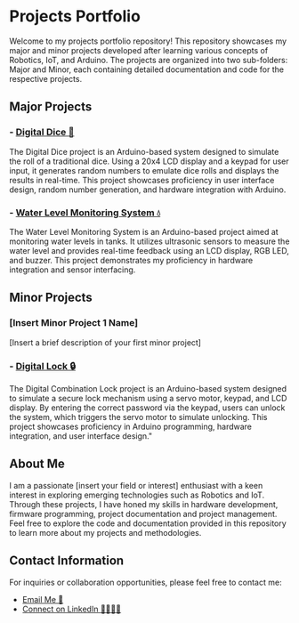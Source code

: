 # Projects Portfolio

Welcome to my projects portfolio repository! This repository showcases my major and minor projects developed after learning various concepts of Robotics, IoT, and Arduino. The projects are organized into two sub-folders: Major and Minor, each containing detailed documentation and code for the respective projects.

## Major Projects

### - [Digital Dice 🎲](https://github.com/Abhiraman-S-Nair/IoT-and-Robotics-Internship-2024/tree/main/Major%20Projects/Digital%20Dice)
The Digital Dice project is an Arduino-based system designed to simulate the roll of a traditional dice. Using a 20x4 LCD display and a keypad for user input, it generates random numbers to emulate dice rolls and displays the results in real-time. This project showcases proficiency in user interface design, random number generation, and hardware integration with Arduino.

### - [Water Level Monitoring System 💧](https://github.com/Abhiraman-S-Nair/IoT-and-Robotics-Internship-2024/tree/main/Major%20Projects/Water%20Level%20Monitoring%20System)
The Water Level Monitoring System is an Arduino-based project aimed at monitoring water levels in tanks. It utilizes ultrasonic sensors to measure the water level and provides real-time feedback using an LCD display, RGB LED, and buzzer. This project demonstrates my proficiency in hardware integration and sensor interfacing.


## Minor Projects

### [Insert Minor Project 1 Name]
[Insert a brief description of your first minor project]

### - [Digital Lock 🔒](https://github.com/Abhiraman-S-Nair/IoT-and-Robotics-Internship-2024/tree/main/Major%20Projects/Water%20Level%20Monitoring%20System)
The Digital Combination Lock project is an Arduino-based system designed to simulate a secure lock mechanism using a servo motor, keypad, and LCD display. By entering the correct password via the keypad, users can unlock the system, which triggers the servo motor to simulate unlocking. This project showcases proficiency in Arduino programming, hardware integration, and user interface design."

## About Me
I am a passionate [insert your field or interest] enthusiast with a keen interest in exploring emerging technologies such as Robotics and IoT. 
Through these projects, I have honed my skills in hardware development, firmware programming, project documentation and project management. 
Feel free to explore the code and documentation provided in this repository to learn more about my projects and methodologies.

## Contact Information
For inquiries or collaboration opportunities, please feel free to contact me:
- [Email Me 📧](mailto:abhiram112@gmail.com)
- [Connect on LinkedIn 🫱🏽‍🫲🏽](https://www.linkedin.com/in/abhiraman-s-nair)


